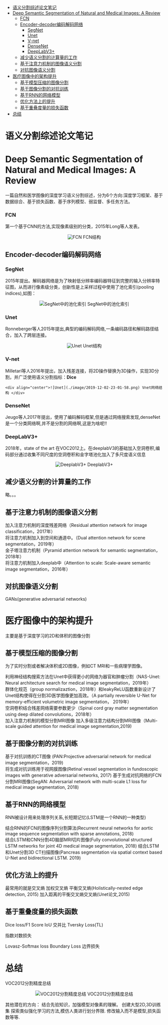 - [语义分割综述论文笔记](#%e8%af%ad%e4%b9%89%e5%88%86%e5%89%b2%e7%bb%bc%e8%bf%b0%e8%ae%ba%e6%96%87%e7%ac%94%e8%ae%b0)
- [Deep Semantic Segmentation of Natural and Medical Images: A Review](#deep-semantic-segmentation-of-natural-and-medical-images-a-review)
    - [FCN](#fcn)
  - [Encoder-decoder编码解码网络](#encoder-decoder%e7%bc%96%e7%a0%81%e8%a7%a3%e7%a0%81%e7%bd%91%e7%bb%9c)
    - [SegNet](#segnet)
    - [Unet](#unet)
    - [V-net](#v-net)
    - [DenseNet](#densenet)
    - [DeepLabV3+](#deeplabv3)
  - [减少语义分割的计算量的工作](#%e5%87%8f%e5%b0%91%e8%af%ad%e4%b9%89%e5%88%86%e5%89%b2%e7%9a%84%e8%ae%a1%e7%ae%97%e9%87%8f%e7%9a%84%e5%b7%a5%e4%bd%9c)
  - [基于注意力机制的图像语义分割](#%e5%9f%ba%e4%ba%8e%e6%b3%a8%e6%84%8f%e5%8a%9b%e6%9c%ba%e5%88%b6%e7%9a%84%e5%9b%be%e5%83%8f%e8%af%ad%e4%b9%89%e5%88%86%e5%89%b2)
  - [对抗图像语义分割](#%e5%af%b9%e6%8a%97%e5%9b%be%e5%83%8f%e8%af%ad%e4%b9%89%e5%88%86%e5%89%b2)
- [医疗图像中的架构提升](#%e5%8c%bb%e7%96%97%e5%9b%be%e5%83%8f%e4%b8%ad%e7%9a%84%e6%9e%b6%e6%9e%84%e6%8f%90%e5%8d%87)
  - [基于模型压缩的图像分割](#%e5%9f%ba%e4%ba%8e%e6%a8%a1%e5%9e%8b%e5%8e%8b%e7%bc%a9%e7%9a%84%e5%9b%be%e5%83%8f%e5%88%86%e5%89%b2)
  - [基于图像分割的对抗训练](#%e5%9f%ba%e4%ba%8e%e5%9b%be%e5%83%8f%e5%88%86%e5%89%b2%e7%9a%84%e5%af%b9%e6%8a%97%e8%ae%ad%e7%bb%83)
  - [基于RNN的网络模型](#%e5%9f%ba%e4%ba%8ernn%e7%9a%84%e7%bd%91%e7%bb%9c%e6%a8%a1%e5%9e%8b)
  - [优化方法上的提升](#%e4%bc%98%e5%8c%96%e6%96%b9%e6%b3%95%e4%b8%8a%e7%9a%84%e6%8f%90%e5%8d%87)
  - [基于重叠度量的损失函数](#%e5%9f%ba%e4%ba%8e%e9%87%8d%e5%8f%a0%e5%ba%a6%e9%87%8f%e7%9a%84%e6%8d%9f%e5%a4%b1%e5%87%bd%e6%95%b0)
- [总结](#%e6%80%bb%e7%bb%93)
# 语义分割综述论文笔记
# Deep Semantic Segmentation of Natural and Medical Images: A Review

一篇自然和医学图像的深度学习语义分割综述，分为6个方向:深度学习框架、基于数据综合、基于损失函数、基于序列模型、弱监督、多任务方法。

### FCN
 第一个基于CNN的方法,实现像素级别的分类，2015年Long等人发表。
    <div align="center">![FCN](./image/2019-12-02-21-45-48.png) FCN结构 </div>

## Encoder-decoder编码解码网络
### SegNet
2015年提出。解码器网络是为了映射低分辨率编码器特征到完整的输入分辨率特征图，从而进行像素级分类，创新性是上采样过程中使用了池化索引(pooling indices),如图：
    <div align="center">![SegNet中的池化索引](./image/2019-12-02-22-09-12.png) SegNet中的池化索引 </div>

### Unet
Ronneberger等人2015年提出,典型的编码解码网络,一条编码路径和解码路径结合，加入了跨层连接。
    <div align="center">![Unet](./image/2019-12-02-22-47-04.png) Unet结构 </div>
### V-net
Milletari等人2016年提出，加入残差连接，将2D操作替换为3D操作，实现3D分割，并广泛使用语义分割指标：**Dice**

    <div align="center">![Unet](./image/2019-12-02-23-01-58.png) Vnet网络结构 </div>
### DenseNet
Jeugo等人2017年提出，使用了编码解码框架,但是通过网络搜索发现,denseNet是一个分类网络啊,并不是分割的网络啊,这是为啥呢!!

### DeepLabV3+
2018年，state of the art 在VOC2012上。在deeplabV3的基础加入空洞卷积,编码部分通过收集不同尺度的空洞卷积和金字塔池化加入了多尺度语义信息
    <div align="center">![DeeplabV3+](./image/2019-12-03-10-15-50.png) DeeplabV3+ </div>

## 减少语义分割的计算量的工作
略。。。

## 基于注意力机制的图像语义分割
加入注意力机制的深度残差网络（Residual attention network for image classification，2017年）  
将注意力机制加入到空间和通道中。（Dual attention network for scene segmentation，2019年）  
金子塔注意力机制（Pyramid attention network for semantic segmentation， 2018年）  
将注意力机制加入deeplab中（Attention to scale: Scale-aware semantic image segmentation，2016年）

## 对抗图像语义分割
GANs(generative adversarial networks)

# 医疗图像中的架构提升
主要是基于深度学习的2D和体积的图像分割

## 基于模型压缩的图像分割
为了实时分割或者解决体积或2D图像，例如CT MRI和一些病理学图像。

利用神经结构搜索方法在Unet中获得更小的网络为器官和肿瘤分割（NAS-Unet: Neural architecture search for medical image segmentation，2019年）  
群体化规范（group normalizaztion，2018年）和leakyReLU函数重新设计了Unet结构使得在分割3D医学图像更加高效。（A partially reversible U-Net for memory-efficient volumetric image segmentation， 2019年）  
空洞卷积结合残差网络需要参数更少（Spinal cord gray matter segmentation using deep dilated convolutions，2018年）  
加入注意力机制的模型分割MRI图像
加入多级注意力结构分割MRI图像（Multi-scale guided attention for medical image segmentation,2019)

## 基于图像分割的对抗训练
基于对抗训练的CT图像 (PAN:Projective adversarial network for medical image segmentation，2019)  
将生成对抗训练用于视网膜图像(Retinal vessel segmentation in fundoscopic images with generative adversarial networks, 2017)
基于生成对抗网络的FCN分割MRI图像(SegAN: Adversarial network with multi-scale L1 loss for medical image segmentation, 2018)

## 基于RNN的网络模型
RNN被设计用来处理序列关系,长短期记忆(LSTM是一个RNN的一种类型)

结合RNN的FCN的图像序列分割算法(Recurrent neural networks for aortic image sequence segmentation with sparse annotations, 2018)  
结合LSTM和CNN分割4D脑部MRI切片图像(Fully convolutional structured LSTM networks for joint 4D medical image segmentation, 2018)
结合LSTM和Unet分割3D CT扫描图像(Pancreas segmentation via
spatial context based U-Net and bidirectional LSTM. 2019)


## 优化方法上的提升
最常用的就是交叉熵
加权交叉熵
平衡交叉熵(Holistically-nested edge detection, 2015)
加入距离的平衡交叉熵交叉熵(Unet论文,2015)

## 基于重叠度量的损失函数
Dice loss/F1 Score
IoU 交并比
Tversky Loss(TL)

指数对数损失

Lovasz-Softmax loss
Boundary Loss 边界损失

# 总结  
VOC2012分割精度总结
    <div align="center">![VOC2012分割精度总结](./image/2019-12-03-14-23-12.png) VOC2012分割精度总结   </div>

其他潜在的方向：
结合先验知识，加强模型对像素的理解。
创建大型2D,3D训练集
探索类似强化学习的方法,模仿人类进行划分界限.
修改输入而不是模型,损失函数等等.
